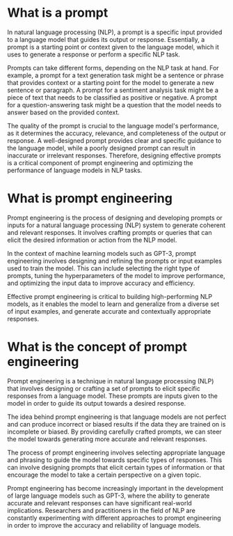 # What is a prompt

In natural language processing (NLP), a prompt is a specific input provided to a language model that guides its output or response. Essentially, a prompt is a starting point or context given to the language model, which it uses to generate a response or perform a specific NLP task.

Prompts can take different forms, depending on the NLP task at hand. For example, a prompt for a text generation task might be a sentence or phrase that provides context or a starting point for the model to generate a new sentence or paragraph. A prompt for a sentiment analysis task might be a piece of text that needs to be classified as positive or negative. A prompt for a question-answering task might be a question that the model needs to answer based on the provided context.

The quality of the prompt is crucial to the language model's performance, as it determines the accuracy, relevance, and completeness of the output or response. A well-designed prompt provides clear and specific guidance to the language model, while a poorly designed prompt can result in inaccurate or irrelevant responses. Therefore, designing effective prompts is a critical component of prompt engineering and optimizing the performance of language models in NLP tasks.

# What is prompt engineering

Prompt engineering is the process of designing and developing prompts or inputs for a natural language processing (NLP) system to generate coherent and relevant responses. It involves crafting prompts or queries that can elicit the desired information or action from the NLP model.

In the context of machine learning models such as GPT-3, prompt engineering involves designing and refining the prompts or input examples used to train the model. This can include selecting the right type of prompts, tuning the hyperparameters of the model to improve performance, and optimizing the input data to improve accuracy and efficiency.

Effective prompt engineering is critical to building high-performing NLP models, as it enables the model to learn and generalize from a diverse set of input examples, and generate accurate and contextually appropriate responses.

# What is the concept of prompt engineering

Prompt engineering is a technique in natural language processing (NLP) that involves designing or crafting a set of prompts to elicit specific responses from a language model. These prompts are inputs given to the model in order to guide its output towards a desired response.

The idea behind prompt engineering is that language models are not perfect and can produce incorrect or biased results if the data they are trained on is incomplete or biased. By providing carefully crafted prompts, we can steer the model towards generating more accurate and relevant responses.

The process of prompt engineering involves selecting appropriate language and phrasing to guide the model towards specific types of responses. This can involve designing prompts that elicit certain types of information or that encourage the model to take a certain perspective on a given topic.

Prompt engineering has become increasingly important in the development of large language models such as GPT-3, where the ability to generate accurate and relevant responses can have significant real-world implications. Researchers and practitioners in the field of NLP are constantly experimenting with different approaches to prompt engineering in order to improve the accuracy and reliability of language models.
